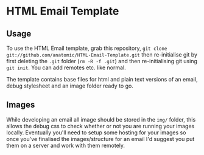 # HTML Email Template

## Usage

To use the HTML Email template, grab this repository, `git clone git://github.com/anatomic/HTML-Email-Template.git` then re-initialise git by first deleting the `.git` folder (`rm -R -f .git`) and then re-initialising git using `git init`.  You can add remotes etc. like normal.

The template contains base files for html and plain text versions of an email, debug stylesheet and an image folder ready to go.

## Images

While developing an email all image should be stored in the `img/` folder, this allows the debug css to check whether or not you are running your images locally.  Eventually you'll need to setup some hosting for your images so once you've finalised the images/structure for an email I'd suggest you put them on a server and work with them remotely.